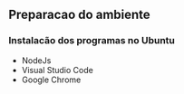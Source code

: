 ## Preparacao do ambiente

### Instalacão dos programas no Ubuntu

- NodeJs
- Visual Studio Code
- Google Chrome